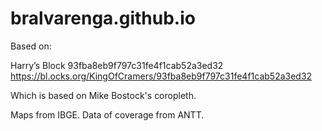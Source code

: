 # bralvarenga.github.io

Based on:

Harry’s Block 93fba8eb9f797c31fe4f1cab52a3ed32
https://bl.ocks.org/KingOfCramers/93fba8eb9f797c31fe4f1cab52a3ed32

Which is based on Mike Bostock's coropleth. 

Maps from IBGE. Data of coverage from ANTT.

